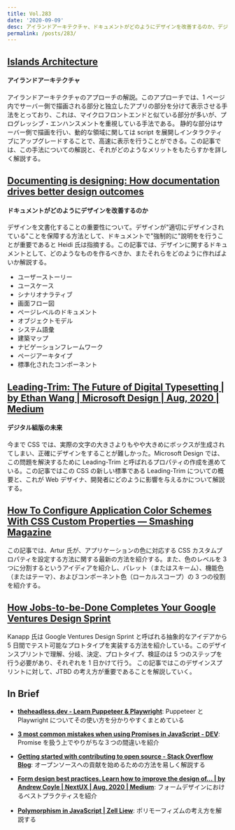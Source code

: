 ```yaml
---
title: Vol.283
date: '2020-09-09'
desc: アイランドアーキテクチャ、ドキュメントがどのようにデザインを改善するのか、デジタル組版の未来、ほか計10リンク
permalink: /posts/283/
---
```


## [Islands Architecture](https://jasonformat.com/islands-architecture/)

#### アイランドアーキテクチャ

アイランドアーキテクチャのアプローチの解説。このアプローチでは、1 ページ内でサーバー側で描画される部分と独立したアプリの部分を分けて表示させる手法をとっており、これは、マイクロフロントエンドと似ている部分が多いが、プログレッシブ・エンハンスメントを重視している手法である。
静的な部分はサーバー側で描画を行い、動的な領域に関しては script を展開しインタラクティブにアップグレードすることで、高速に表示を行うことができる。この記事では、この手法についての解説と、それがどのようなメリットをもたらすかを詳しく解説する。

## [Documenting is designing: How documentation drives better design outcomes](https://uxdesign.cc/documenting-is-designing-how-documentation-drives-better-design-outcomes-3ebd87a33d57)

#### ドキュメントがどのようにデザインを改善するのか

デザインを文書化することの重要性について。デザインが"適切にデザインされている"ことを保障する方法として、ドキュメントで"強制的に"說明をを行うことが重要であると Heidi 氏は指摘する。この記事では、デザインに関するドキュメントとして、どのようなものを作るべきか、またそれらをどのように作ればよいか解説する。

- ユーザーストーリー
- ユースケース
- シナリオナラティブ
- 画面フロー図
- ページレベルのドキュメント
- オブジェクトモデル
- システム語彙
- 建築マップ
- ナビゲーションフレームワーク
- ページアーキタイプ
- 標準化されたコンポーネント

## [Leading-Trim: The Future of Digital Typesetting | by Ethan Wang | Microsoft Design | Aug, 2020 | Medium](https://medium.com/microsoft-design/leading-trim-the-future-of-digital-typesetting-d082d84b202)

#### デジタル組版の未来

今まで CSS では、実際の文字の大きさよりもやや大きめにボックスが生成されてしまい、正確にデザインをすることが難しかった。Microsoft Design では、この問題を解決するために Leading-Trim と呼ばれるプロパティの作成を進めている。この記事ではこの CSS の新しい標準である Leading-Trim についての概要と、これが Web デザイナ、開発者にどのように影響を与えるかについて解説する。

## [How To Configure Application Color Schemes With CSS Custom Properties — Smashing Magazine](https://www.smashingmagazine.com/2020/08/application-color-schemes-css-custom-properties/)

この記事では、Artur 氏が、アプリケーションの色に対応する CSS カスタムプロパティを設定する方法に関する最新の方法を紹介する。また、色のレベルを 3 つに分割するというアイディアを紹介し、パレット（またはスキーム）、機能色（またはテーマ）、およびコンポーネント色（ローカルスコープ）の 3 つの役割を紹介する。

## [How Jobs-to-be-Done Completes Your Google Ventures Design Sprint](https://www.thrv.com/blog/how-jobs-to-be-done-completes-your-google-ventures-design-sprint)

Kanapp 氏は Google Ventures Design Sprint と呼ばれる抽象的なアイデアから 5 日間でテスト可能なプロトタイプを実装する方法を紹介している。このデザインスプリントで理解、分岐、決定、プロトタイプ、検証のは 5 つのステップを行う必要があり、それぞれを 1 日かけて行う。
この記事ではこのデザインスプリントに対して、JTBD の考え方が重要であることを解説していく。

## In Brief

- **[theheadless.dev - Learn Puppeteer & Playwright](https://theheadless.dev/)**: Puppeteer と Playwright についてその使い方を分かりやすくまとめている

- **[3 most common mistakes when using Promises in JavaScript - DEV](https://dev.to/mpodlasin/3-most-common-mistakes-when-using-promises-in-javascript-oab)**: Promise を扱う上でやりがちな３つの間違いを紹介

- **[Getting started with contributing to open source - Stack Overflow Blog](https://stackoverflow.blog/2020/08/03/getting-started-with-contributing-to-open-source/)**: オープンソースへの貢献を始めるための方法を易しく解説する

- **[Form design best practices. Learn how to improve the design of… | by Andrew Coyle | NextUX | Aug, 2020 | Medium](https://medium.com/nextux/form-design-best-practices-9525c321d759)**: フォームデザインにおけるベストプラクティスを紹介

- **[Polymorphism in JavaScript | Zell Liew](https://zellwk.com/blog/polymorphism-javascript/)**: ポリモーフィズムの考え方を解説する
